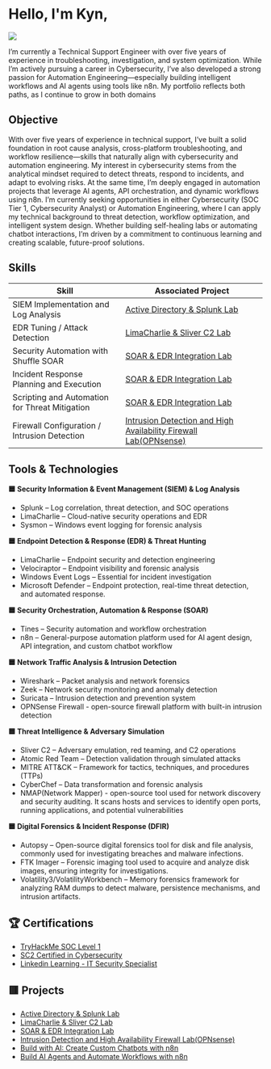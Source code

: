 # Hello, I'm Kyn,
<a href="https://www.linkedin.com/in/kyntarape999/"><img src="https://img.shields.io/badge/-LinkedIn-0072b1?&style=for-the-badge&logo=linkedin&logoColor=white" /></a>


I’m currently a Technical Support Engineer with over five years of experience in troubleshooting, investigation, and system optimization. While I’m actively pursuing a career in Cybersecurity, I’ve also developed a strong passion for Automation Engineering—especially building intelligent workflows and AI agents using tools like n8n. My portfolio reflects both paths, as I continue to grow in both domains

## Objective
 
With over five years of experience in technical support, I’ve built a solid foundation in root cause analysis, cross-platform troubleshooting, and workflow resilience—skills that naturally align with cybersecurity and automation engineering. My interest in cybersecurity stems from the analytical mindset required to detect threats, respond to incidents, and adapt to evolving risks. At the same time, I’m deeply engaged in automation projects that leverage AI agents, API orchestration, and dynamic workflows using n8n.
I’m currently seeking opportunities in either Cybersecurity (SOC Tier 1, Cybersecurity Analyst) or Automation Engineering, where I can apply my technical background to threat detection, workflow optimization, and intelligent system design. Whether building self-healing labs or automating chatbot interactions, I’m driven by a commitment to continuous learning and creating scalable, future-proof solutions.



## Skills

| Skill                                         | Associated Project         |
|-----------------------------------------------|----------------------------|
| SIEM Implementation and Log Analysis          | <a href="https://github.com/kyntrp/AD-Splunk_SecurityLab">Active Directory & Splunk Lab</a>|
| EDR Tuning / Attack Detection | <a href="https://github.com/kyntrp/LimaCharlie-Sliver">LimaCharlie & Sliver C2 Lab</a>|
| Security Automation with Shuffle SOAR         | <a href="https://github.com/kyntrp/SOAR-EDR_SecurityLab">SOAR & EDR Integration Lab</a>|
| Incident Response Planning  and Execution      | <a href="https://github.com/kyntrp/SOAR-EDR_SecurityLab">SOAR & EDR Integration Lab</a>|
| Scripting and Automation for Threat Mitigation | <a href="https://github.com/kyntrp/SOAR-EDR_SecurityLab">SOAR & EDR Integration Lab</a>|
| Firewall Configuration / Intrusion Detection | <a href="https://github.com/kyntrp/Intrusion-Detection-and-High-Availability-Firewall-Lab-OPNsense-">Intrusion Detection and High Availability Firewall Lab(OPNsense) </a>|
## Tools & Technologies
**🟦 Security Information & Event Management (SIEM) & Log Analysis**
- Splunk – Log correlation, threat detection, and SOC operations
- LimaCharlie – Cloud-native security operations and EDR
- Sysmon – Windows event logging for forensic analysis

**🟦 Endpoint Detection & Response (EDR) & Threat Hunting**
- LimaCharlie – Endpoint security and detection engineering
- Velociraptor – Endpoint visibility and forensic analysis
- Windows Event Logs – Essential for incident investigation
- Microsoft Defender – Endpoint protection, real-time threat detection, and automated response.


**🟦 Security Orchestration, Automation & Response (SOAR)**
- Tines – Security automation and workflow orchestration
- n8n – General-purpose automation platform used for AI agent design, API integration, and custom chatbot workflow


**🟦 Network Traffic Analysis & Intrusion Detection**
- Wireshark – Packet analysis and network forensics
- Zeek – Network security monitoring and anomaly detection
- Suricata – Intrusion detection and prevention system
- OPNSense Firewall - open-source firewall platform with built-in intrusion detection

**🟦 Threat Intelligence & Adversary Simulation**
- Sliver C2 – Adversary emulation, red teaming, and C2 operations
- Atomic Red Team – Detection validation through simulated attacks
- MITRE ATT&CK – Framework for tactics, techniques, and procedures (TTPs)
- CyberChef – Data transformation and forensic analysis
- NMAP(Network Mapper) -  open-source tool used for network discovery and security auditing. It scans hosts and services to identify open ports, running applications, and potential vulnerabilities
  
**🟦 Digital Forensics & Incident Response (DFIR)**
- Autopsy – Open-source digital forensics tool for disk and file analysis, commonly used for investigating breaches and malware infections.
- FTK Imager – Forensic imaging tool used to acquire and analyze disk images, ensuring integrity for investigations.
- Volatility3/VolatilityWorkbench – Memory forensics framework for analyzing RAM dumps to detect malware, persistence mechanisms, and intrusion artifacts.



## 🏆 Certifications  
- [TryHackMe SOC Level 1](https://tryhackme-certificates.s3-eu-west-1.amazonaws.com/THM-SWVYTHDKKJ.pdf)
- [SC2 Certified in Cybersecurity](https://github.com/kyntrp/Certs/blob/main/README.md)
- [Linkedin Learning - IT Security Specialist](https://github.com/kyntrp/Certs2Linkedin)


  
## 🟥 Projects
- <a href="https://github.com/kyntrp/AD-Splunk_SecurityLab">Active Directory & Splunk Lab</a>
- <a href="https://github.com/kyntrp/LimaCharlie-Sliver">LimaCharlie & Sliver C2 Lab</a>
- <a href="https://github.com/kyntrp/SOAR-EDR_SecurityLab">SOAR & EDR Integration Lab</a>
- <a href="https://github.com/kyntrp/Intrusion-Detection-and-High-Availability-Firewall-Lab-OPNsense-">Intrusion Detection and High Availability Firewall Lab(OPNsense)</a>
- <a href="https://github.com/kyntrp/n8n-automation-001/tree/main">Build with AI: Create Custom Chatbots with n8n
- <a href="https://github.com/kyntrp/n8n-automation-001/tree/main">Build AI Agents and Automate Workflows with n8n
